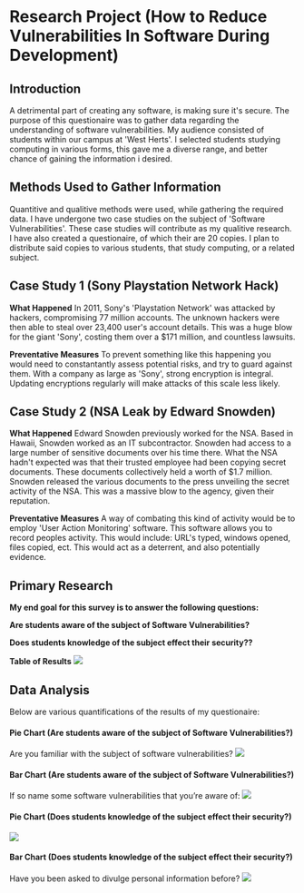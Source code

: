 # Research Project (How to Reduce Vulnerabilities In Software During Development)

## Introduction
A detrimental part of creating any software, is making sure it's secure. The purpose of this questionaire was to gather data regarding the understanding of software vulnerabilities. My audience consisted of students within our campus at 'West Herts'. I selected students studying computing in various forms, this gave me a diverse range, and better chance of gaining the information i desired.

## Methods Used to Gather Information
Quantitive and qualitive methods were used, while gathering the required data. I have undergone two case studies on the subject of 'Software Vulnerabilities'. These case studies will contribute as my qualitive research. I have also created a questionaire, of which their are 20 copies. I plan to distribute said copies to various students, that study computing, or a related subject.

## Case Study 1 (Sony Playstation Network Hack)
**What Happened**
In 2011, Sony's 'Playstation Network' was attacked by hackers, compromising 77 million accounts. The unknown hackers were then able to steal over 23,400 user's account details. This was a huge blow for the giant 'Sony', costing them over a $171 million, and countless lawsuits.

**Preventative Measures**
To prevent something like this happening you would need to constantantly assess potential risks, and try to guard against them. With a company as large as 'Sony', strong encryption is integral. Updating encryptions regularly will make attacks of this scale less likely. 


## Case Study 2 (NSA Leak by Edward Snowden)
**What Happened**
Edward Snowden previously worked for the NSA. Based in Hawaii, Snowden worked as an IT subcontractor. Snowden had access to a large number of sensitive documents over his time there. What the NSA hadn't expected was that their trusted employee had been copying secret documents. These documents collectively held a worth of $1.7 million. Snowden released the various documents to the press unveiling the secret activity of the NSA. This was a massive blow to the agency, given their reputation. 

**Preventative Measures**
A way of combating this kind of activity would be to employ 'User Action Monitoring' software. This software allows you to record peoples activity. This would include: URL's typed, windows opened, files copied, ect. This would act as a deterrent, and also potentially evidence.

## Primary Research
**My end goal for this survey is to answer the following questions:**



**Are students aware of the subject of Software Vulnerabilities?**



**Does students knowledge of the subject effect their security??**




**Table of Results**
![](https://i.imgur.com/3DPW3D7.png)

## Data Analysis
Below are various quantifications of the results of my questionaire:



#### Pie Chart (**Are students aware of the subject of Software Vulnerabilities?**)
Are you familiar with the subject of software vulnerabilities? 
![](https://i.imgur.com/YSGaM7x.png)




#### Bar Chart (**Are students aware of the subject of Software Vulnerabilities?**)
If so name some software vulnerabilities that you’re aware of:
![](https://i.imgur.com/LfdkOJ8.png)




#### Pie Chart (**Does students knowledge of the subject effect their security?**)
![](https://i.imgur.com/GWhJWsd.png)




#### Bar Chart (**Does students knowledge of the subject effect their security?**)
Have you been asked to divulge personal information before?
![](https://i.imgur.com/BiEcTNL.png)



